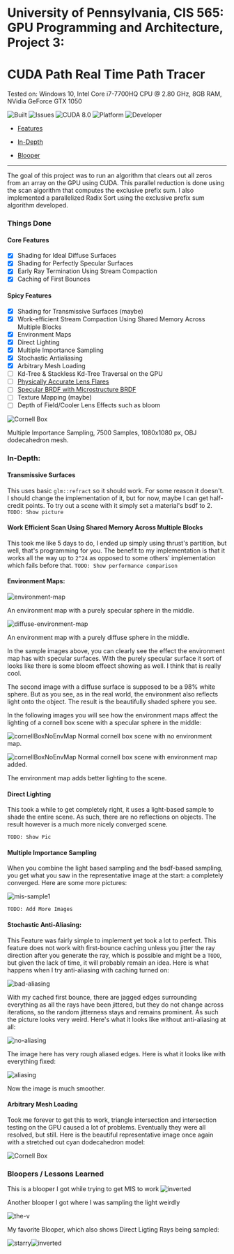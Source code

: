 # **University of Pennsylvania, CIS 565: GPU Programming and Architecture, Project 3:**

# **CUDA Path Real Time Path Tracer**





Tested on: Windows 10, Intel Core i7-7700HQ CPU @ 2.80 GHz, 8GB RAM, NVidia GeForce GTX 1050

 ![Built](https://img.shields.io/appveyor/ci/gruntjs/grunt.svg) ![Issues](https://img.shields.io/github/issues-raw/badges/shields/website.svg) ![CUDA 8.0](https://img.shields.io/badge/CUDA-8.0-green.svg?style=flat)  ![Platform](https://img.shields.io/badge/platform-Desktop-bcbcbc.svg)  ![Developer](https://img.shields.io/badge/Developer-Youssef%20Victor-0f97ff.svg?style=flat)




- [Features](#features)



- [In-Depth](#indepth)



- [Blooper](#blooper)
 

 

____________________________________________________


 
The goal of this project was to run an algorithm that clears out all zeros from an array on the GPU using CUDA. This parallel reduction is done using the scan algorithm that computes the exclusive prefix sum. I also implemented a parallelized Radix Sort using the exclusive prefix sum algorithm developed.



### Things Done

#### Core Features

 - [x] Shading for Ideal Diffuse Surfaces
 - [x] Shading for Perfectly Specular Surfaces
 - [x] Early Ray Termination Using Stream Compaction
 - [x] Caching of First Bounces

 #### Spicy Features
  - [x] Shading for Transmissive Surfaces (maybe)
  - [x] Work-efficient Stream Compaction Using Shared Memory Across Multiple Blocks
  - [x] Environment Maps
  - [x] Direct Lighting
  - [x] Multiple Importance Sampling
  - [x] Stochastic Antialiasing
  - [x] Arbitrary Mesh Loading
  - [ ] Kd-Tree & Stackless Kd-Tree Traversal on the GPU
  - [ ] [Physically Accurate Lens Flares](https://placeholderart.wordpress.com/2015/01/19/implementation-notes-physically-based-lens-flares/)
  - [ ] [Specular BRDF with Microstructure BRDF](https://people.eecs.berkeley.edu/~lingqi/publications/paper_glints2.pdf)
  - [ ] Texture Mapping (maybe)
  - [ ] Depth of Field/Cooler Lens Effects such as bloom
 
![Cornell Box](/img/cornellOBJ.png)

Multiple Importance Sampling, 7500 Samples, 1080x1080 px, OBJ dodecahedron mesh.



### In-Depth:

#### Transmissive Surfaces

This uses basic `glm::refract` so it should work. For some reason it doesn't. I should change the implementation of it, but for now, maybe I can get half-credit points. To try out a scene with it simply set a material's bsdf to 2.
`TODO: Show picture`

#### Work Efficient Scan Using Shared Memory Across Multiple Blocks

This took me like 5 days to do, I ended up simply using thrust's partition, but well, that's programming for you. The benefit to my implementation is that it works all the way up to `2^24` as opposed to some others' implementation which fails before that.
`TODO: Show performance comparison`

#### Environment Maps:

![environment-map](/img/envMap2.png)

An environment map with a purely specular sphere in the middle.

![diffuse-environment-map](/img/envMap.png)

An environment map with a purely diffuse sphere in the middle.

In the sample images above, you can clearly see the effect the environment map has with specular surfaces. With the purely specular surface it sort of looks like there is some bloom effeect showing as well. I think that is really cool.

The second image with a diffuse surface is supposed to be a 98% white sphere. But as you see, as in the real world, the environment also reflects light onto the object. The result is the beautifully shaded sphere you see.

In the following images you will see how the environment maps affect the lighting of a cornell box scene with a specular sphere in the middle:

![cornellBoxNoEnvMap](/img/cornellSpec.png)
Normal cornell box scene with no environment map.

![cornellBoxNoEnvMap](/img/cornellEnvSpec.png)
Normal cornell box scene with environment map added.

The environment map adds better lighting to the scene.


#### Direct Lighting

This took a while to get completely right, it uses a light-based sample to shade the entire scene. As such, there are no reflections on objects. The result however is a much more nicely converged scene.

`TODO: Show Pic`

#### Multiple Importance Sampling

When you combine the light based sampling and the bsdf-based sampling, you get what you saw in the representative image at the start: a completely converged. Here are some more pictures:

![mis-sample1](/img/cornellTwo.2017-10-01_21-11-00z.5000samp.png)

`TODO: Add More Images`

#### Stochastic Anti-Aliasing:

This Feature was fairly simple to implement yet took a lot to perfect. This feature does not work with first-bounce caching unless you jitter the ray direction after you generate the ray, which is possible and might be a `TODO`, but given the lack of time, it will probably remain an idea. Here is what happens when I try anti-aliasing with caching turned on:

![bad-aliasing](/img/cornell.2017-10-01_18-30-30z.5000samp.png)

With my cached first bounce, there are jagged edges surrounding everything as all the rays have been jittered, but they do not change across iterations, so the random jitterness stays and remains prominent. As such the picture looks very weird. Here's what it looks like without anti-aliasing at all:

![no-aliasing](/img/cornellTwo.2017-10-01_09-02-39z.5000samp.png)

The image here has very rough aliased edges. Here is what it looks like with everything fixed:

![aliasing](/img/cornellTwo.2017-10-01_21-11-00z.5000samp.png)

Now the image is much smoother.

#### Arbitrary Mesh Loading

Took me forever to get this to work, triangle intersection and intersection testing on the GPU caused a lot of problems. Eventually they were all resolved, but still. Here is the beautiful representative image once again with a stretched out cyan dodecahedron model:

![Cornell Box](/img/cornellOBJ.png)


### Bloopers / Lessons Learned

This is a blooper I got while trying to get MIS to work
![inverted](/img/bloopers/inverted.gif)

Another blooper I got where I was sampling the light weirdly

![the-v](/img/bloopers/the-v.gif)

My favorite Blooper, which also shows Direct Ligting Rays being sampled:

![starry](/img/bloopers/the-v.png)![inverted](/img/bloopers/starry.gif)

